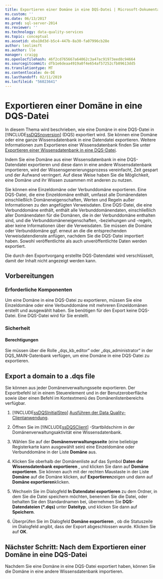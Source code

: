 ```yaml
---
title: Exportieren einer Domäne in eine DQS-Datei | Microsoft-Dokumentation
ms.custom: ''
ms.date: 06/13/2017
ms.prod: sql-server-2014
ms.reviewer: ''
ms.technology: data-quality-services
ms.topic: conceptual
ms.assetid: eba10d3d-b5c4-447b-8a30-fa07996cb28e
author: leolimsft
ms.author: lle
manager: craigg
ms.openlocfilehash: 46f2cd765667a64062c3a47ac91973eed8c94664
ms.sourcegitcommit: dfb1e6deaa4919a0f4e654af57252cfb09613dd5
ms.translationtype: MT
ms.contentlocale: de-DE
ms.lasthandoff: 02/11/2019
ms.locfileid: "56023641"
---
```

# <a name="export-a-domain-to-a-dqs-file"></a>Exportieren einer Domäne in eine DQS-Datei
  In diesem Thema wird beschrieben, wie eine Domäne in eine DQS-Datei in [!INCLUDE[ssDQSnoversion](../includes/ssdqsnoversion-md.md)] (DQS) exportiert wird. Sie können eine Domäne oder eine ganze Wissensdatenbank in eine Datendatei exportieren. Weitere Informationen zum Exportieren einer Wissensdatenbank finden Sie unter [Exportieren einer Wissensdatenbank in eine DQS-Datei](../../2014/data-quality-services/export-a-knowledge-base-to-a-dqs-file.md).  
  
 Indem Sie eine Domäne aus einer Wissensdatenbank in eine DQS-Datendatei exportieren und diese dann in eine andere Wissensdatenbank importieren, wird der Wissensgenerierungsprozess vereinfacht, Zeit gespart und der Aufwand verringert. Auf diese Weise haben Sie die Möglichkeit, eine Domäne und ihr Wissen zusammen mit anderen zu nutzen.  
  
 Sie können eine Einzeldomäne oder Verbunddomäne exportieren. Eine DQS-Datei, die eine Einzeldomäne enthält, umfasst alle Domänendaten einschließlich Domäneneigenschaften, Werten und Regeln außer Informationen zu den angefügten Verweisdaten. Eine DQS-Datei, die eine Verbunddomäne enthält, enthält alle Verbunddomänendaten, einschließlich aller Domänendaten für die Domänen, die in der Verbunddomäne enthalten sind, und die Verbunddomäneneigenschaften, -beziehungen und -regeln, aber keine Informationen über die Verweisdaten. Sie müssen die Domäne oder Verbunddomäne ggf. erneut an die die entsprechenden Verweisdatendienste anfügen, nachdem Sie die DQS-Datei importiert haben. Sowohl veröffentlichte als auch unveröffentlichte Daten werden exportiert.  
  
 Die durch den Exportvorgang erstellte DQS-Datendatei wird verschlüsselt, damit der Inhalt nicht angezeigt werden kann.  
  
##  <a name="BeforeYouBegin"></a> Vorbereitungen  
  
###  <a name="Prerequisites"></a> Erforderliche Komponenten  
 Um eine Domäne in eine DQS-Datei zu exportieren, müssen Sie eine Einzeldomäne oder eine Verbunddomäne mit mehreren Einzeldomänen erstellt und ausgewählt haben. Sie benötigen für den Export keine DQS-Datei. Eine DQS-Datei wird für Sie erstellt.  
  
###  <a name="Security"></a> Sicherheit  
  
####  <a name="Permissions"></a> Berechtigungen  
 Sie müssen über die Rolle „dqs_kb_editor“ oder „dqs_administrator“ in der DQS_MAIN-Datenbank verfügen, um eine Domäne in eine DQS-Datei zu exportieren.  
  
##  <a name="Export"></a> Export a domain to a .dqs file  
 Sie können aus jeder Domänenverwaltungsseite exportieren. Der Exportbefehl ist in einem Steuerelement und in der Benutzeroberfläche sowie über einen Befehl im Kontextmenü des Domänenlistenbereichs verfügbar.  
  
1.  [!INCLUDE[ssDQSInitialStep](../includes/ssdqsinitialstep-md.md)] [Ausführen der Data Quality-Clientanwendung](../../2014/data-quality-services/run-the-data-quality-client-application.md).  
  
2.  Öffnen Sie im [!INCLUDE[ssDQSClient](../includes/ssdqsclient-md.md)] -Startbildschirm in der Domänenverwaltungsaktivität eine Wissensdatenbank.  
  
3.  Wählen Sie auf der **Domänenverwaltungsseite** (eine beliebige Registerkarte kann ausgewählt sein) eine Einzeldomäne oder Verbunddomäne in der Liste **Domäne** aus.  
  
4.  Klicken Sie oberhalb der Domänenliste auf das Symbol **Daten der Wissensdatenbank exportieren** , und klicken Sie dann auf **Domäne exportieren**. Sie können auch mit der rechten Maustaste in der Liste **Domäne** auf die Domäne klicken, auf **Exportieren**zeigen und dann auf **Domäne exportieren**klicken.  
  
5.  Wechseln Sie im Dialogfeld **In Datendatei exportieren** zu dem Ordner, in dem Sie die Datei speichern möchten, benennen Sie die Datei, oder behalten Sie den Standardnamen bei, übernehmen Sie **DQS-Datendateien (\*.dqs)** unter **Dateityp**, und klicken Sie dann auf **Speichern**.  
  
6.  Überprüfen Sie im Dialogfeld **Domäne exportieren** , ob die Statuszeile im Dialogfeld angibt, dass der Export abgeschlossen wurde. Klicken Sie auf **OK**.  
  
##  <a name="FollowUp"></a>Nächster Schritt: Nach dem Exportieren einer Domäne in eine DQS-Datei  
 Nachdem Sie eine Domäne in eine DQS-Datei exportiert haben, können Sie die Domäne in eine andere Wissensdatenbank importieren.  
  
  
